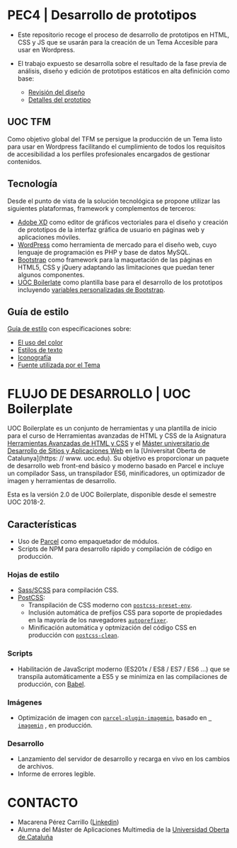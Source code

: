 # PEC4 | Desarrollo de prototipos

* Este repositorio recoge el proceso de desarrollo de prototipos en HTML, CSS y JS que se usarán para la creación de un Tema Accesible para usar en Wordpress.
* El trabajo expuesto se desarrolla sobre el resultado de la fase previa de análisis, diseño y edición de prototipos estáticos en alta definición como base:

    * [Revisión del diseño](https://xd.adobe.com/view/e236626f-4b02-4257-63f0-dd5e73dfe7bb-9407/?fullscreen)
    * [Detalles del prototipo](https://xd.adobe.com/view/eb2aae40-ac3e-4697-7b4f-3c3fa6dc2aed-9d1b/grid)

## UOC TFM

Como objetivo global del TFM se persigue la producción de un Tema listo para usar en Wordpress facilitando el cumplimiento de todos los requisitos de accesibilidad a los perfiles profesionales encargados de gestionar contenidos.

## Tecnología

Desde el punto de vista de la solución tecnológica se propone utilizar las siguientesplataformas, framework y complementos de terceros:

* [Adobe XD](https://www.adobe.com/es/products/xd.html) como editor de gráficos vectoriales para el diseño y creación de prototipos de la interfaz gráfica de usuario en páginas web y aplicaciones móviles.
* [WordPress](https://wordpress.org/) como herramienta de mercado para el diseño web, cuyo lenguaje deprogramación es PHP y base de datos MySQL.
* [Bootstrap](https://github.com/twbs/bootstrap) como framework para la maquetación de las páginas en HTML5, CSS yjQuery adaptando las limitaciones que puedan tener algunos componentes.
* [UOC Boilerlate](https://github.com/uoc-advanced-html-css/uoc-boilerplate) como plantilla base para el desarrollo de los prototipos incluyendo [variables personalizadas de Bootstrap](https://github.com/MacaPerez/pec4_origin/blob/master/src/assets/styles/_variables.scss).

## Guía de estilo

[Guía de estilo](https://projects.invisionapp.com/dsm/tfm-uoc/wp-wcag-2-1-theme) con especificaciones sobre:

* [El uso del color](https://projects.invisionapp.com/dsm/tfm-uoc/wp-wcag-2-1-theme/folder/colors/5e9df70cfcfef91677092d01)
* [Estilos de texto](https://projects.invisionapp.com/dsm/tfm-uoc/wp-wcag-2-1-theme/folder/typeStyles/5e9df70cfcfef94d24092d00)
* [Iconografía](https://projects.invisionapp.com/dsm/tfm-uoc/wp-wcag-2-1-theme/folder/icons/5e9df70cfcfef9218e092cfe)
* [Fuente utilizada por el Tema](https://projects.invisionapp.com/dsm/tfm-uoc/wp-wcag-2-1-theme/folder/fonts/5e9df70cfcfef9315d092cfc)



# FLUJO DE DESARROLLO | UOC Boilerplate

UOC Boilerplate es un conjunto de herramientas y una plantilla de inicio para el curso de Herramientas avanzadas de HTML y CSS de la Asignatura [Herramientas Avanzadas de HTML y CSS](https://estudis.uoc.edu/ca/masters-universitaris/aplicacions-multimedia/presentacio) y el [Máster universitario de Desarrollo de Sitios y Aplicaciones Web](https://estudios.uoc.edu/es/masters-universitarios/desarrollo-sitios-aplicaciones-web/presentacion) en la [Universitat Oberta de Catalunya](https: // www. uoc.edu). Su objetivo es proporcionar un paquete de desarrollo web front-end básico y moderno basado en Parcel e incluye un compilador Sass, un transpilador ES6, minificadores, un optimizador de imagen y herramientas de desarrollo.

Esta es la versión 2.0 de UOC Boilerplate, disponible desde el semestre UOC 2018-2.

## Características

* Uso de [Parcel](https://parceljs.org) como empaquetador de módulos.
* Scripts de NPM para desarrollo rápido y compilación de código en producción.

### Hojas de estilo

* [Sass/SCSS](https://sass-lang.com) para compilación CSS.
* [PostCSS](https://postcss.org/):
    * Transpilación de CSS moderno con [`postcss-preset-env`](https://preset-env.cssdb.org/features).
    * Inclusión automática de prefijos CSS para soporte de propiedades en la mayoría de los navegadores [`autoprefixer`](https://autoprefixer.github.io/).
    * Minificación automática y optmización del código CSS en producción con [`postcss-clean`](https://github.com/leodido/postcss-clean).

### Scripts

* Habilitación de JavaScript moderno (ES201x / ES8 / ES7 / ES6 ...) que se transpila automáticamente a ES5 y se minimiza en las compilaciones de producción, con [Babel](https://babeljs.io/).

### Imágenes

* Optimización de imagen con [`parcel-plugin-imagemin`](https://github.com/DeMoorJasper/parcel-plugin-imagemin), basado en [` imagemin`](https://github.com/imagemin/imagemin) , en producción.

### Desarrollo

* Lanzamiento del servidor de desarrollo y recarga en vivo en los cambios de archivos.
* Informe de errores legible.


# CONTACTO

* Macarena Pérez Carrillo ([Linkedin](https://www.linkedin.com/in/maca-perez/))
* Alumna del Máster de Aplicaciones Multimedia de la [Universidad Oberta de Cataluña](https://www.uoc.edu/portal/es/index.html)
